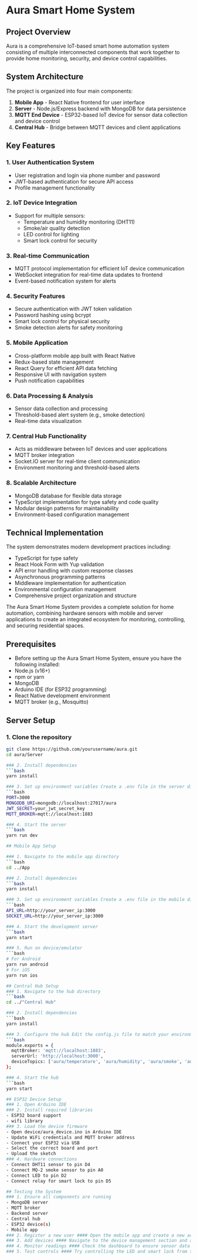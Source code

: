 # Aura Smart Home System

## Project Overview
Aura is a comprehensive IoT-based smart home automation system consisting of multiple interconnected components that work together to provide home monitoring, security, and device control capabilities.

## System Architecture

The project is organized into four main components:

1. **Mobile App** - React Native frontend for user interface
2. **Server** - Node.js/Express backend with MongoDB for data persistence
3. **MQTT End Device** - ESP32-based IoT device for sensor data collection and device control
4. **Central Hub** - Bridge between MQTT devices and client applications

## Key Features

### 1. User Authentication System
- User registration and login via phone number and password
- JWT-based authentication for secure API access
- Profile management functionality

### 2. IoT Device Integration
- Support for multiple sensors:
  - Temperature and humidity monitoring (DHT11)
  - Smoke/air quality detection
  - LED control for lighting
  - Smart lock control for security

### 3. Real-time Communication
- MQTT protocol implementation for efficient IoT device communication
- WebSocket integration for real-time data updates to frontend
- Event-based notification system for alerts

### 4. Security Features
- Secure authentication with JWT token validation
- Password hashing using bcrypt
- Smart lock control for physical security
- Smoke detection alerts for safety monitoring

### 5. Mobile Application
- Cross-platform mobile app built with React Native
- Redux-based state management
- React Query for efficient API data fetching
- Responsive UI with navigation system
- Push notification capabilities

### 6. Data Processing & Analysis
- Sensor data collection and processing
- Threshold-based alert system (e.g., smoke detection)
- Real-time data visualization

### 7. Central Hub Functionality
- Acts as middleware between IoT devices and user applications
- MQTT broker integration
- Socket.IO server for real-time client communication
- Environment monitoring and threshold-based alerts

### 8. Scalable Architecture
- MongoDB database for flexible data storage
- TypeScript implementation for type safety and code quality
- Modular design patterns for maintainability
- Environment-based configuration management

## Technical Implementation

The system demonstrates modern development practices including:
- TypeScript for type safety
- React Hook Form with Yup validation
- API error handling with custom response classes
- Asynchronous programming patterns
- Middleware implementation for authentication
- Environmental configuration management
- Comprehensive project organization and structure

The Aura Smart Home System provides a complete solution for home automation, combining hardware sensors with mobile and server applications to create an integrated ecosystem for monitoring, controlling, and securing residential spaces.

## Prerequisites

- Before setting up the Aura Smart Home System, ensure you have the following installed:
- Node.js (v16+)
- npm or yarn
- MongoDB
- Arduino IDE (for ESP32 programming)
- React Native development environment
- MQTT broker (e.g., Mosquitto)

## Server Setup

### 1. Clone the repository
```bash
git clone https://github.com/yourusername/aura.git
cd aura/Server

### 2. Install dependencies
```bash
yarn install

### 3. Set up environment variables Create a .env file in the server directory:
```bash
PORT=3000
MONGODB_URI=mongodb://localhost:27017/aura
JWT_SECRET=your_jwt_secret_key
MQTT_BROKER=mqtt://localhost:1883

### 4. Start the server
```bash
yarn run dev

## Mobile App Setup

### 1. Navigate to the mobile app directory
```bash
cd ../App

### 2. Install dependencies
```bash
yarn install

### 3. Set up environment variables Create a .env file in the mobile directory:
```bash
API_URL=http://your_server_ip:3000
SOCKET_URL=http://your_server_ip:3000

### 4. Start the development server
```bash 
yarn start

### 5. Run on device/emulator
```bash
# For Android
yarn run android
# For iOS
yarn run ios

## Central Hub Setup
### 1. Navigate to the hub directory
```bash
cd ../"Central Hub"

### 2. Install dependencies
```bash
yarn install

### 3. Configure the hub Edit the config.js file to match your environment:
```bash
module.exports = {
  mqttBroker: 'mqtt://localhost:1883',
  serverUrl: 'http://localhost:3000',
  deviceTopics: ['aura/temperature', 'aura/humidity', 'aura/smoke', 'aura/led', 'aura/lock']
};

### 4. Start the hub
```bash
yarn start

## ESP32 Device Setup
### 1. Open Arduino IDE
### 2. Install required libraries
- ESP32 board support
- wifi library
### 3. Load the device firmware
- Open device/aura_device.ino in Arduino IDE
- Update WiFi credentials and MQTT broker address
- Connect your ESP32 via USB
- Select the correct board and port
- Upload the sketch
### 4. Hardware connections
- Connect DHT11 sensor to pin D4
- Connect MQ-2 smoke sensor to pin A0
- Connect LED to pin D2
- Connect relay for smart lock to pin D5

## Testing the System
### 1. Ensure all components are running
- MongoDB server
- MQTT broker
- Backend server
- Central hub
- ESP32 device(s)
- Mobile app
### 2. Register a new user #### Open the mobile app and create a new account.
### 3. Add devices #### Navigate to the device management section and add your ESP32 device.
### 4. Monitor readings #### Check the dashboard to ensure sensor data is being received.
### 5. Test controls #### Try controlling the LED and smart lock from the mobile application.